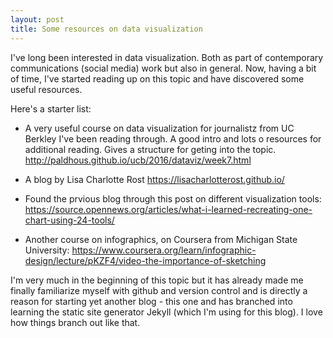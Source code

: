 ```yaml
---
layout: post
title: Some resources on data visualization
---
```

I've long been interested in data visualization. Both as part of contemporary communications (social media) work but also in general. Now, having a bit of time, I've started reading up on this topic and have discovered some useful resources.

Here's a starter list:

- A very useful course on data visualization for journalistz from UC Berkley I've been reading through. A good intro and lots o resources for additional reading. Gives a structure for geting into the topic.
<http://paldhous.github.io/ucb/2016/dataviz/week7.html>

- A blog by Lisa Charlotte Rost
<https://lisacharlotterost.github.io/>

- Found the prvious blog through this post on different visualization tools:
<https://source.opennews.org/articles/what-i-learned-recreating-one-chart-using-24-tools/>

- Another course on infographics, on Coursera from Michigan State University: <https://www.coursera.org/learn/infographic-design/lecture/pKZF4/video-the-importance-of-sketching>


I'm very much in the beginning of this topic but it has already made me finally familiarize myself with github and version control and is directly a reason for starting yet another blog - this one and has branched into learning the static site generator Jekyll (which I'm using for this blog). I love how things branch out like that.
